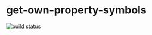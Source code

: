 get-own-property-symbols
========================

[![build status](https://secure.travis-ci.org/WebReflection/get-own-property-symbols.png)](http://travis-ci.org/WebReflection/get-own-property-symbols)

